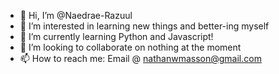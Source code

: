 - 👋 Hi, I’m @Naedrae-Razuul
- 👀 I’m interested in learning new things and better-ing myself
- 🌱 I’m currently learning Python and Javascript!
- 💞️ I’m looking to collaborate on nothing at the moment
- 📫 How to reach me: Email @ nathanwmasson@gmail.com
